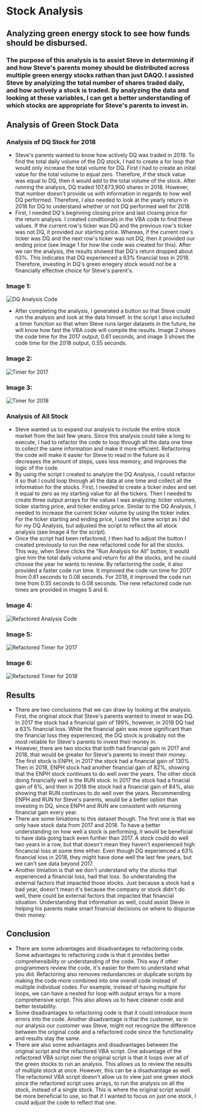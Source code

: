 # Stock Analysis
## Analyzing green energy stock to see how funds should be disbursed. 
### The purpose of this analysis is to assist Steve in determining if and how Steve's parents money should be distributed across multiple green energy stocks rathan than just DAQO. I assisted Steve by analyizing the total number of shares traded daily, and how actively a stock is traded. By analyzing the data and looking at these variables, I can get a better understanding of which stocks are appropriate for Steve's parents to invest in. 

## Analysis of Green Stock Data

### Analysis of DQ Stock for 2018
- Steve's parents wanted to know how actively DQ was traded in 2018. To find the total daily volume of the DQ stock, I had to create a for loop that would only increase the total volume for DQ. First I had to create an inital value for the total volume to equal zero. Therefore, if the stock value was equal to DQ, then it would add to the total volume of the stock. After running the analysis, DQ traded 107,873,900 shares in 2018. However, that number doesn't provide us with information in regards to how well DQ performed. Therefore, I also needed to look at the yearly return in 2018 for DQ to understand whether or not DQ performed well for 2018. 
- First, I needed DQ's beginning closing price and last closing price for the return analysis. I created conditionals in the VBA code to find these values. If the current row's ticker was DQ and the previous row's ticker was not DQ, it provided our starting price. Whereas, if the current row's ticker was DQ and the next row's ticker was not DQ, then it provided our ending price (see Image 1 for how the code was created for this). After we ran the analysis, the results showed that DQ's return dropped about 63%. This indicates that DQ experienced a 63% financial loss in 2018. Therefore, investing in DQ's green enegery stock would not be a financially effective choice for Steve's parent's. 

### Image 1: 

![DQ Analysis Code](https://github.com/mrma2318/stock-analysis/blob/b2e2009c43a6defa8ee5e97813c064a5b90ef4dd/Screen%20Shot%202022-09-07%20at%202.32.37%20PM.png)


- After completing the analysis, I generated a button so that Steve could run the analysis and look at the data himself. In the script I also included a timer function so that when Steve runs larger datasets in the future, he will know how fast the VBA code will compile the results. Image 2 shows the code time for the 2017 output, 0.61 seconds, and image 3 shows the code time for the 2018 output, 0.55 seconds. 

### Image 2:

![Timer for 2017](https://github.com/mrma2318/stock-analysis/blob/16443aa5397beee98936b9b31e599fa763eaf287/Code%20Time%20for%202017.png)

### Image 3:

![Timer for 2018](https://github.com/mrma2318/stock-analysis/blob/e664db94761f9cf23a6865878d49b12728574082/Code%20Time%20for%202018.png)


### Analysis of All Stock 
- Steve wanted us to expand our analysis to include the entire stock market from the last few years. Since this analysis could take a long to execute, I had to refactor the code to loop through all the data one time to collect the same information and make it more efficient. Refactoring the code will make it easier for Steve to read in the future as it decreases the amount of steps, uses less memory, and improves the logic of the code. 
- By using the script I created to analyize the DQ Analysis, I could refactor it so that I could loop through all the data at one time and collect all the information for the stocks. First, I needed to create a ticker index and set it equal to zero as my starting value for all the tickers. Then I needed to create three output arrays for the values I was analyzing: ticker volumes, ticker starting price, and ticker ending price. Similar to the DQ Analysis, I needed to increase the current ticker volume by using the ticker index. For the ticker starting and ending price, I used the same script as I did for my DQ Analysis, but adjusted the script to reflect the all stock analysis (see Image 4 for the script). 
- Once the script had been refactored, I then had to adjust the button I created previously to run the new refactored code for all the stocks. This way, when Steve clicks the "Run Analysis for All" button, it would give him the total daily volume and return for all the stocks, and he could choose the year he wants to review. By refactoring the code, it also provided a faster code run time. It improved the code run time for 2017 from 0.61 seconds to 0.08 seconds. For 2018, it improved the code run time from 0.55 seconds to 0.08 seconds. The new refactored code run times are provided in images 5 and 6. 

### Image 4: 

![Refactored Analysis Code](https://github.com/mrma2318/stock-analysis/blob/1aef69c928d18589838845ccfc282237fcfca14f/Screen%20Shot%202022-09-07%20at%202.37.34%20PM.png)

### Image 5:

![Refactored Timer for 2017](https://github.com/mrma2318/stock-analysis/blob/f75c2b77b8bc7e98b83d7e786bbae3b8ed3ebec0/VBA_Challenge_2017.png)

### Image 6:

![Refactored Timer for 2018](https://github.com/mrma2318/stock-analysis/blob/f75c2b77b8bc7e98b83d7e786bbae3b8ed3ebec0/VBA_Challenge_2018.png)


## Results
- There are two conclusions that we can draw by looking at the analysis. First, the original stock that Steve's parents wanted to invest in was DQ. In 2017 the stock had a financial gain of 199%, however, in 2018 DQ had a 63% financial loss. While the financial gain was more significant than the financial loss they experienced, the DQ stock is probably not the most reliable for Steve's parents to invest their money in. 
- However, there are two stocks that both had financial gain in 2017 and 2018, that would be greater for Steve's parents to invest their money. The first stock is ENPH, in 2017 the stock had a financial gain of 130%. Then in 2018, ENPH stock had another financial gain of 82%, showing that the ENPH stock continues to do well over the years. The other stock doing financially well is the RUN stock. In 2017 the stock had a finacial gain of 6%, and then in 2018 the stock had a financial gain of 84%, also showing that RUN continues to do well over the years. Recommending ENPH and RUN for Steve's parents, would be a better option than investing in DQ, since ENPH and RUN are consistent with returning financial gain every year. 
- There are some limiations to this dataset though. The first one is that we only have stock data from 2017 and 2018. To have a better understanding on how well a stock is performing, it would be beneficial to have data going back even further than 2017. A stock could do well two years in a row, but that doesn't mean they haven't experienced high fincancial loss at some time either. Even though DQ experienced a 63% financial loss in 2018, they might have done well the last few years, but we can't see data beyond 2017. 
- Another limiation is that we don't understand why the stocks that experienced a financial loss, had that loss. So understanding the external factors that impacted those stocks. Just because a stock had a bad year, doesn't mean it's because the company or stock didn't do well, there could be external factors that impacted that financial situation. Understanding that information as well, could assist Steve in helping his parents make smart financial decisions on where to dispurse their money. 

## Conclusion
- There are some advantages and disadvantages to refactoring code. Some advantages to refactoring code is that it provides better comprehensibility or understanding of the code. This way if other programmers review the code, it's easier for them to understand what you did. Refactoring also removes redundancies or duplicate scripts by making the code more combined into one overall code instead of multiple individual codes. For example, instead of having multiple for loops, we can have a nested for loop with output arrays for a more comprehensive script. This also allows us to have cleaner code and better testability. 
- Some disadvantages to refactoring code is that it could introduce more errors into the code. Another disadvantage is that the customer, so in our analysis our customer was Steve, might not recognize the difference between the original code and a refactored code since the functionality and results stay the same. 
- There are also some advantages and disadvantages between the original script and the refactored VBA script. One advantage of the refactored VBA script over the original script is that it loops over all of the green stocks to run an analysis. This allows us to review the results of multiple stock at once. However, this can be a disadvantage as well. The refactored VBA script doesn't allow us to view just one green stock since the refactored script uses arrays, to run the analysis on all the stock, instead of a single stock. This is where the original script would be more beneficial to use, so that if I wanted to focus on just one stock, I could adjust the code to reflect that one.
